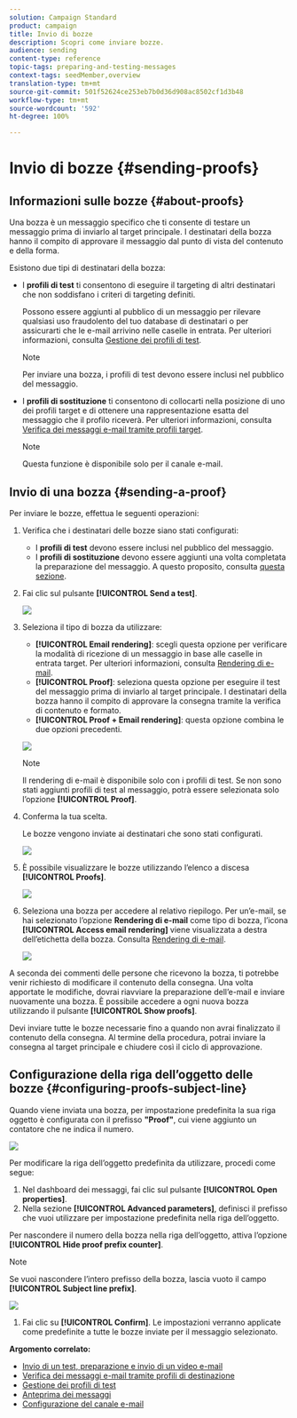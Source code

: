 ```yaml
---
solution: Campaign Standard
product: campaign
title: Invio di bozze
description: Scopri come inviare bozze.
audience: sending
content-type: reference
topic-tags: preparing-and-testing-messages
context-tags: seedMember,overview
translation-type: tm+mt
source-git-commit: 501f52624ce253eb7b0d36d908ac8502cf1d3b48
workflow-type: tm+mt
source-wordcount: '592'
ht-degree: 100%

---
```



# Invio di bozze {#sending-proofs}

## Informazioni sulle bozze {#about-proofs}

Una bozza è un messaggio specifico che ti consente di testare un messaggio prima di inviarlo al target principale. I destinatari della bozza hanno il compito di approvare il messaggio dal punto di vista del contenuto e della forma.

Esistono due tipi di destinatari della bozza:

* I **profili di test** ti consentono di eseguire il targeting di altri destinatari che non soddisfano i criteri di targeting definiti.

   Possono essere aggiunti al pubblico di un messaggio per rilevare qualsiasi uso fraudolento del tuo database di destinatari o per assicurarti che le e-mail arrivino nelle caselle in entrata. Per ulteriori informazioni, consulta [Gestione dei profili di test](../../audiences/using/managing-test-profiles.md).

   >[!NOTE]
   >
   >Per inviare una bozza, i profili di test devono essere inclusi nel pubblico del messaggio.

* I **profili di sostituzione** ti consentono di collocarti nella posizione di uno dei profili target e di ottenere una rappresentazione esatta del messaggio che il profilo riceverà. Per ulteriori informazioni, consulta [Verifica dei messaggi e-mail tramite profili target](../../sending/using/testing-messages-using-target.md).

   >[!NOTE]
   >
   >Questa funzione è disponibile solo per il canale e-mail.

## Invio di una bozza {#sending-a-proof}

Per inviare le bozze, effettua le seguenti operazioni:

1. Verifica che i destinatari delle bozze siano stati configurati:
   * I **profili di test** devono essere inclusi nel pubblico del messaggio.
   * I **profili di sostituzione** devono essere aggiunti una volta completata la preparazione del messaggio. A questo proposito, consulta [questa sezione](../../sending/using/testing-messages-using-target.md).

1. Fai clic sul pulsante **[!UICONTROL Send a test]**.

   ![](assets/bat_select.png)

1. Seleziona il tipo di bozza da utilizzare:

   * **[!UICONTROL Email rendering]**: scegli questa opzione per verificare la modalità di ricezione di un messaggio in base alle caselle in entrata target. Per ulteriori informazioni, consulta [Rendering di e-mail](../../sending/using/email-rendering.md).
   * **[!UICONTROL Proof]**: seleziona questa opzione per eseguire il test del messaggio prima di inviarlo al target principale. I destinatari della bozza hanno il compito di approvare la consegna tramite la verifica di contenuto e formato.
   * **[!UICONTROL Proof + Email rendering]**: questa opzione combina le due opzioni precedenti.

   ![](assets/bat_select1.png)

   >[!NOTE]
   >
   >Il rendering di e-mail è disponibile solo con i profili di test. Se non sono stati aggiunti profili di test al messaggio, potrà essere selezionata solo l’opzione **[!UICONTROL Proof]**.

1. Conferma la tua scelta.

   Le bozze vengono inviate ai destinatari che sono stati configurati.

   ![](assets/bat_select2.png)

1. È possibile visualizzare le bozze utilizzando l’elenco a discesa **[!UICONTROL Proofs]**.

   ![](assets/bat_view.png)

1. Seleziona una bozza per accedere al relativo riepilogo. Per un’e-mail, se hai selezionato l’opzione **Rendering di e-mail** come tipo di bozza, l’icona **[!UICONTROL Access email rendering]** viene visualizzata a destra dell’etichetta della bozza. Consulta [Rendering di e-mail](../../sending/using/email-rendering.md).

   ![](assets/bat_view2.png)

A seconda dei commenti delle persone che ricevono la bozza, ti potrebbe venir richiesto di modificare il contenuto della consegna. Una volta apportate le modifiche, dovrai riavviare la preparazione dell’e-mail e inviare nuovamente una bozza. È possibile accedere a ogni nuova bozza utilizzando il pulsante **[!UICONTROL Show proofs]**.

Devi inviare tutte le bozze necessarie fino a quando non avrai finalizzato il contenuto della consegna. Al termine della procedura, potrai inviare la consegna al target principale e chiudere così il ciclo di approvazione.

## Configurazione della riga dell’oggetto delle bozze {#configuring-proofs-subject-line}

Quando viene inviata una bozza, per impostazione predefinita la sua riga oggetto è configurata con il prefisso **&quot;Proof&quot;**, cui viene aggiunto un contatore che ne indica il numero.

![](assets/proof-prefix.png)

Per modificare la riga dell’oggetto predefinita da utilizzare, procedi come segue:

1. Nel dashboard dei messaggi, fai clic sul pulsante **[!UICONTROL Open properties]**.
1. Nella sezione **[!UICONTROL Advanced parameters]**, definisci il prefisso che vuoi utilizzare per impostazione predefinita nella riga dell’oggetto.

Per nascondere il numero della bozza nella riga dell’oggetto, attiva l’opzione **[!UICONTROL Hide proof prefix counter]**.

>[!NOTE]
>
>Se vuoi nascondere l’intero prefisso della bozza, lascia vuoto il campo **[!UICONTROL Subject line prefix]**.

![](assets/proof-prefix-configuration.png)

1. Fai clic su **[!UICONTROL Confirm]**. Le impostazioni verranno applicate come predefinite a tutte le bozze inviate per il messaggio selezionato.

**Argomento correlato:**

* [Invio di un test, preparazione e invio di un video e-mail](https://docs.adobe.com/content/help/en/campaign-learn/campaign-standard-tutorials/getting-started/sending-test-preparing-sending-email.html)
* [Verifica dei messaggi e-mail tramite profili di destinazione](../../sending/using/testing-messages-using-target.md)
* [Gestione dei profili di test](../../audiences/using/managing-test-profiles.md)
* [Anteprima dei messaggi](../../sending/using/previewing-messages.md)
* [Configurazione del canale e-mail](../../administration/using/configuring-email-channel.md)

